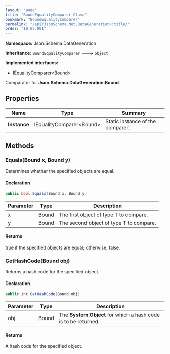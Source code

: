 ```yaml
---
layout: "page"
title: "BoundEqualityComparer Class"
bookmark: "BoundEqualityComparer"
permalink: "/api/JsonSchema.Net.DataGeneration/:title/"
order: "10.06.001"
---
```

**Namespace:** Json.Schema.DataGeneration

**Inheritance:**
`BoundEqualityComparer`
 🡒 
`object`

**Implemented interfaces:**

- IEqualityComparer\<Bound\>

Comparator for **Json.Schema.DataGeneration.Bound**.

## Properties

| Name | Type | Summary |
|---|---|---|
| **Instance** | IEqualityComparer\<Bound\> | Static instance of the comparer. |

## Methods

### Equals(Bound x, Bound y)

Determines whether the specified objects are equal.

#### Declaration

```c#
public bool Equals(Bound x, Bound y)
```

| Parameter | Type | Description |
|---|---|---|
| x | Bound | The first object of type T to compare. |
| y | Bound | The second object of type T to compare. |


#### Returns

true if the specified objects are equal; otherwise, false.

### GetHashCode(Bound obj)

Returns a hash code for the specified object.

#### Declaration

```c#
public int GetHashCode(Bound obj)
```

| Parameter | Type | Description |
|---|---|---|
| obj | Bound | The **System.Object** for which a hash code is to be returned. |


#### Returns

A hash code for the specified object.

